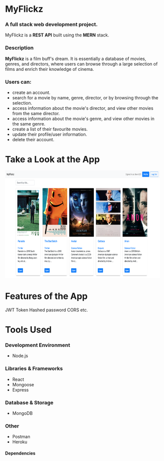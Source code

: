 # MyFlickz 
### A full stack web development project. 
MyFlickz is a **REST API** built using the **MERN** stack.
### Description
**MyFlickz** is a film buff's dream. It is essentially a database of movies, genres, and directors, where users can browse through a large selection of films and enrich their knowledge of cinema. 

### Users can:

* create an account.
* search for a movie by name, genre, director, or by browsing through the selection.
* access information about the movie's director, and view other movies from the same director.
* access information about the movie's genre, and view other movies in the same genre.
* create a list of their favourite movies.
* update their profile/user information.
* delete their account.

# Take a Look at the App
<kbd>
<img src="images-readme/img1.png" height="350" />
</kbd>


# Features of the App
JWT Token
Hashed password
CORS 
etc.

# Tools Used

### Development Environment
* Node.js

### Libraries & Frameworks
* React 
* Mongoose
* Express 

### Database & Storage
* MongoDB

### Other
* Postman
* Heroku

#### Dependencies
